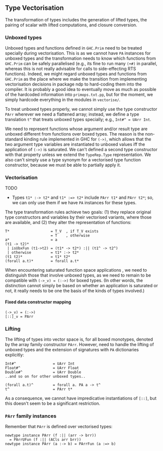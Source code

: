 ## Type Vectorisation



The transformation of types includes the generation of lifted types, the pairing of scalar with lifted computations, and closure conversion.


### Unboxed types



Unboxed types and functions defined in `GHC.Prim` need to be treated specially during vectorisation.  This is as we cannot have `PA` instances for unboxed types and the transformation needs to know which functions from `GHC.Prim` can be safely parallelised (e.g., its fine to run many `(+#)` in parallel, whereas this is not really advisable for calls to side-effecting RTS functions).  Indeed, we might regard unboxed types and functions from `GHC.Prim` as the place where we make the transition from implementing vectorisation decisions in package ndp to hard-coding them into the compiler.  It is probably a good idea to eventually move as much as possible of the hardcoded information into `primops.txt.pp`, but for the moment, we simply hardcode everything in the modules in `vectorise/`.



To treat unboxed types properly, we cannot simply use the type constructor `PArr` wherever we need a flattened array; instead, we define a type translation `t^` that treats unboxed types specially; e.g., `Int#^ = UArr Int`.



We need to represent functions whose argument and/or result type are unboxed different from functions over boxed types.  The reason is the non-standard kinding rule implemented in GHC for `(->)`, which allows that the two argument type variables are instantiated to unboxed values iff the application of `(->)` is saturated.  We can't defined a second type constructor with that property unless we extend the `TypeRep.Type` representation.  We also can't simply use a type synonym for a vectorised type function constructor, because we must be able to partially apply it.


### Vectorisation



TODO


- Types `t1* :-> t2*` and `t1* :=> t2*` include `PArr t1*` and `PArr t2*`; so, we can only use them if we have `PA` instances for these types.


The type transformation rules achieve two goals: (1) they replace original type constructors and variables by their vectorised variants, where those are available, and (2) they alter the representation of functions:


```wiki
T*                   = T_V  , if T_V exists
                     = T    , otherwise
a*                   = a
(t1 -> t2)*
 | isUbxFun (t1->t2) = (t1* -> t2*) :|| (t1^ -> t2^)
 | otherwise         = t1* :-> t2*
(t1 t2)*             = t1* t2*
(forall a.t)*        = forall a.t*
```


When encountering saturated function space applications , we need to distinguish those that involve unboxed types, as we need to remain to be compatible with `(->_v) = (:->)` for boxed types.  (In other words, the distinction cannot simply be based on whether an application is saturated or not, it really needs to be one the basis of the kinds of types involved.)


#### Fixed data constructor mapping


```wiki
(->_v) = (:->)
[::]_v = PArr
```

### Lifting



The lifting of types into vector space is, for all boxed monotypes, denoted by the array family constructor `PArr`.  However, need to handle the lifting of unboxed types and the extension of signatures with `PA` dictionaries explicitly:


```wiki
Int#^                 = UArr Int
Float#^               = UArr Float
Double#^              = UArr Double
..and so on for other unboxed types..

(forall a.t)^         = forall a. PA a -> t^
t^                    = PArr t*
```


As a consequence, we cannot have impredicative instantiations of `[::]`, but this doesn't seem to be a significant restriction.


### `PArr` family instances



Remember that `PArr` is defined over vectorised types:


```wiki
newtype instance PArr (f :|| (arr -> brr))
  = PArrUFun (f :|| (ACls arr brr))
newtype instance PArr (a :-> b) = PArrFun (a :=> b)
```